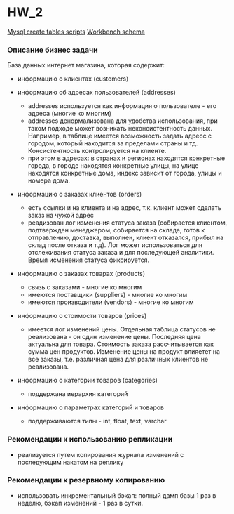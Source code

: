 # HW_2

[Mysql create tables scripts](https://github.com/axreldable/otus_db_2020_04_starikov/blob/master/hw_2/create_tables_mysql.sql)
[Workbench schema](https://github.com/axreldable/otus_db_2020_04_starikov/blob/master/hw_2/db_schema.mwb)

### Описание бизнес задачи
База данных интернет магазина, которая содержит:
- информацию о клиентах (customers)
- информацию об адресах пользователей (addresses)
    - addresses используется как информация о пользователе - его адреса (многие ко многим)
    - addresses денормализована для удобства использования, при таком подходе может возникать неконсистентность данных. 
    Например, в таблице имеется возможность задать адресс с городом, который находится за пределами страны и тд. 
    Консистентность контролируется на клиенте.
    - при этом в адресах: в странах и регионах находятся конкретные города, в городе находятся конкретные улицы, 
    на улице находятся конкретные дома, индекс зависит от города, улицы и номера дома.
    
- информацию о заказах клиентов (orders)
    - есть ссылки и на клиента и на адрес, т.к. клиент может сделать заказ на чужой адрес
    - реадизован лог изменения статуса заказа (собирается клиентом, подтвержден менеджером, собирается на складе, 
    готов к отправлению, доставка, выполнен, клиент отказался, прибыл на склад после отказа и т.д). 
    Лог может использоваться для отслеживания статуса заказа и для последующей аналитики. 
    Время исменения статуса фиксируется.
- информацию о заказах товарах (products)
    - связь с заказами - многие ко многим
    - имеются поставщики (suppliers) - многие ко многим
    - имеются производители (vendors) - многие ко многим
- информацию о стоимости товаров (prices)
    - имеется лог изменений цены. Отдельная таблица статусов не реализована - он один изменение цены. 
    Последняя цена актуальна для товара. Стоимость заказа рассчитывается как сумма цен продуктов. 
    Изменение цены на продукт влияетет на все заказы, т.е. различная цена для различных клиентов не реализована.
- информацию о категории товаров (categories)
    - поддержана иерархия категорий
- информацию о параметрах категорий и товаров
    - поддерживаются типы - int, float, text, varchar
    

### Рекомендации к использованию репликации
- реализуется путем копирования журнала изменений с последующим накатом на реплику

### Рекомендации к резервному копированию
- использовать инкрементальный бэкап: полный дамп базы 1 раз в неделю, бэкап изменений - 1 раз в сутки.
